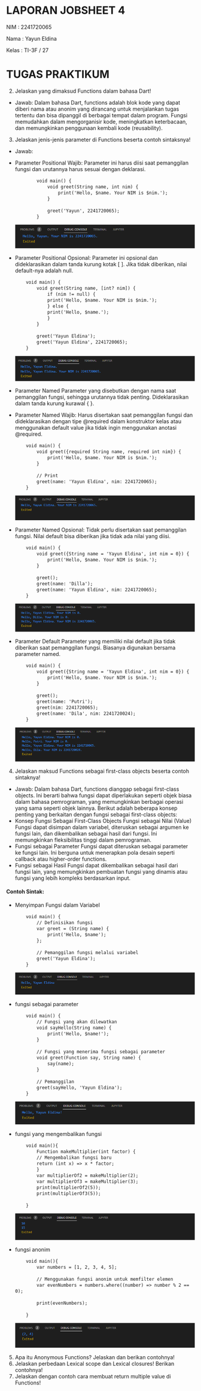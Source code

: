 # LAPORAN JOBSHEET 4 
NIM     : 2241720065

Nama    : Yayun Eldina

Kelas   : TI-3F / 27

# TUGAS PRAKTIKUM
2. Jelaskan yang dimaksud Functions dalam bahasa Dart!
* Jawab:
Dalam bahasa Dart, functions adalah blok kode yang dapat diberi nama atau anonim yang dirancang untuk menjalankan tugas tertentu dan bisa dipanggil di berbagai tempat dalam program. Fungsi memudahkan dalam mengorganisir kode, meningkatkan keterbacaan, dan memungkinkan penggunaan kembali kode (reusability).


3. Jelaskan jenis-jenis parameter di Functions beserta contoh sintaksnya!
* Jawab:
- Parameter Positional Wajib: Parameter ini harus diisi saat pemanggilan fungsi dan urutannya harus sesuai dengan deklarasi.

    ```
            void main() {
                void greet(String name, int nim) {
                    print('Hello, $name. Your NIM is $nim.');
                }

                greet('Yayun', 2241720065);
            }

    ```

    <img src="../Tugas/img/ppw.png">

- Parameter Positional Opsional: Parameter ini opsional dan dideklarasikan dalam tanda kurung kotak [ ]. Jika tidak diberikan, nilai default-nya adalah null.

    ```
        void main() {
            void greet(String name, [int? nim]) {
                if (nim != null) {
                print('Hello, $name. Your NIM is $nim.');
                } else {
                print('Hello, $name.');
                }
            }

            greet('Yayun Eldina'); 
            greet('Yayun Eldina', 2241720065); 
        }
    ```

    <img src="../Tugas/img/ppo.png">

- Parameter Named Parameter yang disebutkan dengan nama saat pemanggilan fungsi, sehingga urutannya tidak penting. Dideklarasikan dalam tanda kurung kurawal { }.

- Parameter Named Wajib: Harus disertakan saat pemanggilan fungsi dan dideklarasikan dengan tipe @required dalam konstruktor kelas atau menggunakan default value jika tidak ingin menggunakan anotasi @required.

    ```
        void main() {
            void greet({required String name, required int nim}) {
                print('Hello, $name. Your NIM is $nim.');
            }

            // Print
            greet(name: 'Yayun Eldina', nim: 2241720065);
        }

    ```

  <img src="../Tugas/img/pnw.png">

- Parameter Named Opsional: Tidak perlu disertakan saat pemanggilan fungsi. Nilai default bisa diberikan jika tidak ada nilai yang diisi.

    ```
        void main() {
            void greet({String name = 'Yayun Eldina', int nim = 0}) {
                print('Hello, $name. Your NIM is $nim.');
            }

            greet(); 
            greet(name: 'Dilla');
            greet(name: 'Yayun Eldina', nim: 2241720065);
        }

    ```

    <img src="../Tugas/img/pno.png">

- Parameter Default Parameter yang memiliki nilai default jika tidak diberikan saat pemanggilan fungsi. Biasanya digunakan bersama parameter named.

    ```
        void main() {
            void greet({String name = 'Yayun Eldina', int nim = 0}) {
                print('Hello, $name. Your NIM is $nim.');
            }

            greet();  
            greet(name: 'Putri');  
            greet(nim: 2241720065);  
            greet(name: 'Dila', nim: 2241720024);  
        }

    ```

    <img src="../Tugas/img/pd.png">

4. Jelaskan maksud Functions sebagai first-class objects beserta contoh sintaknya!
* Jawab:
Dalam bahasa Dart, functions dianggap sebagai first-class objects. Ini berarti bahwa fungsi dapat diperlakukan seperti objek biasa dalam bahasa pemrograman, yang memungkinkan berbagai operasi yang sama seperti objek lainnya. Berikut adalah beberapa konsep penting yang berkaitan dengan fungsi sebagai first-class objects:
* Konsep Fungsi Sebagai First-Class Objects Fungsi sebagai Nilai (Value) Fungsi dapat disimpan dalam variabel, diteruskan sebagai argumen ke fungsi lain, dan dikembalikan sebagai hasil dari fungsi. Ini memungkinkan fleksibilitas tinggi dalam pemrograman.
* Fungsi sebagai Parameter Fungsi dapat diteruskan sebagai parameter ke fungsi lain. Ini berguna untuk menerapkan pola desain seperti callback atau higher-order functions.
* Fungsi sebagai Hasil Fungsi dapat dikembalikan sebagai hasil dari fungsi lain, yang memungkinkan pembuatan fungsi yang dinamis atau fungsi yang lebih kompleks berdasarkan input.

#### Contoh Sintak:
* Menyimpan Fungsi dalam Variabel

    ```
        void main() {
            // Definisikan fungsi
            var greet = (String name) {
                print('Hello, $name');
            };
            
            // Pemanggilan fungsi melalui variabel
            greet('Yayun Eldina');
        }

    ```

    <img src="../Tugas/img/fdv.png">

* fungsi sebagai parameter 

    ```
        void main() {
            // Fungsi yang akan dilewatkan
            void sayHello(String name) {
                print('Hello, $name!');
            }

            // Fungsi yang menerima fungsi sebagai parameter
            void greet(Function say, String name) {
                say(name);
            }

            // Pemanggilan
            greet(sayHello, 'Yayun Eldina');
        }

    ```

     <img src="../Tugas/img/fp.png">

* fungsi yang mengembalikan fungsi 

    ```
        void main(){
            Function makeMultiplier(int factor) {
            // Mengembalikan fungsi baru
            return (int x) => x * factor;
            }
            var multiplierOf2 = makeMultiplier(2);
            var multiplierOf3 = makeMultiplier(3);
            print(multiplierOf2(5)); 
            print(multiplierOf3(5)); 

        }

    ```

    <img src="../Tugas/img/fmf.png">

* fungsi anonim 

    ```
        void main(){
            var numbers = [1, 2, 3, 4, 5];

            // Menggunakan fungsi anonim untuk memfilter elemen
            var evenNumbers = numbers.where((number) => number % 2 == 0);

            print(evenNumbers);

        }
    ```

     <img src="../Tugas/img/fa.png">


5. Apa itu Anonymous Functions? Jelaskan dan berikan contohnya!
6. Jelaskan perbedaan Lexical scope dan Lexical closures! Berikan contohnya! 
7. Jelaskan dengan contoh cara membuat return multiple value di Functions!